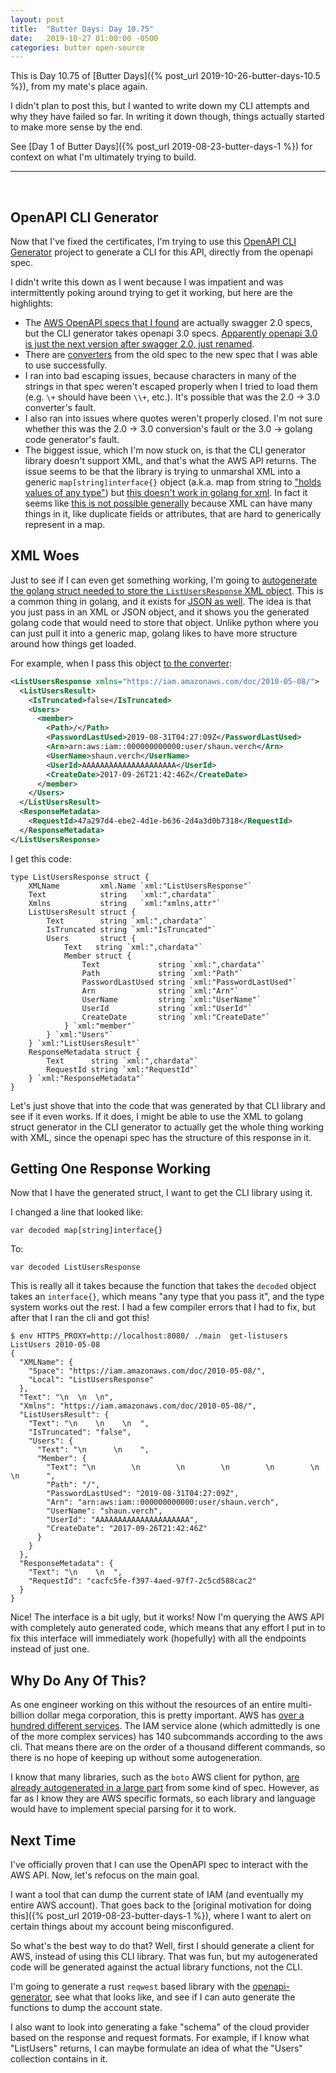 ```yaml
---
layout: post
title:  "Butter Days: Day 10.75"
date:   2019-10-27 01:00:00 -0500
categories: butter open-source
---
```

This is Day 10.75 of [Butter Days]({% post_url 2019-10-26-butter-days-10.5 %}),
from my mate's place again.

I didn't plan to post this, but I wanted to write down my CLI attempts and why
they have failed so far.  In writing it down though, things actually started to
make more sense by the end.

See [Day 1 of Butter Days]({% post_url 2019-08-23-butter-days-1 %}) for context
on what I'm ultimately trying to build.

<hr>
<br>

## OpenAPI CLI Generator

Now that I've fixed the certificates, I'm trying to use this [OpenAPI CLI
Generator](https://github.com/danielgtaylor/openapi-cli-generator) project to
generate a CLI for this API, directly from the openapi spec.

I didn't write this down as I went because I was impatient and was
intermittently poking around trying to get it working, but here are the
highlights:

- The [AWS OpenAPI specs that I
  found](https://github.com/APIs-guru/openapi-directory/blob/master/APIs/amazonaws.com/iam/2010-05-08/swagger.yaml)
  are actually swagger 2.0 specs, but the CLI generator takes openapi 3.0 specs.
  [Apparently openapi 3.0 is just the next version after swagger 2.0, just
  renamed](https://medium.com/@tgtshanika/open-api-3-0-vs-swagger-2-0-94a80f121022).
- There are [converters](https://mermade.org.uk/openapi-converter) from the old
  spec to the new spec that I was able to use successfully.
- I ran into bad escaping issues, because characters in many of the strings in
  that spec weren't escaped properly when I tried to load them (e.g.  `\+`
  should have been `\\+`, etc.).  It's possible that was the 2.0 -> 3.0
  converter's fault.
- I also ran into issues where quotes weren't properly closed.  I'm not sure
  whether this was the 2.0 -> 3.0 conversion's fault or the 3.0 -> golang code
  generator's fault.
- The biggest issue, which I'm now stuck on, is that the CLI generator library
  doesn't support XML, and that's what the AWS API returns.  The issue seems to
  be that the library is trying to unmarshal XML into a generic
  `map[string]interface{}` object (a.k.a. map from string to ["holds values of
  any type"](https://tour.golang.org/methods/14)) but [this doesn't work in
  golang for
  xml](https://stackoverflow.com/questions/33548734/ho-to-convert-an-xml-file-to-mapstringinterface-in-golang).
  In fact it seems like [this is not possible
  generally](https://groups.google.com/forum/#!topic/golang-nuts/zEmDOp_yFpU/discussion)
  because XML can have many things in it, like duplicate fields or attributes,
  that are hard to generically represent in a map.

## XML Woes

Just to see if I can even get something working, I'm going to [autogenerate the
golang struct needed to store the `ListUsersResponse` XML
object](https://www.onlinetool.io/xmltogo/).  This is a common thing in golang,
and it exists for [JSON as well](https://mholt.github.io/json-to-go/).  The idea
is that you just pass in an XML or JSON object, and it shows you the generated
golang code that would need to store that object.  Unlike python where you can
just pull it into a generic map, golang likes to have more structure around how
things get loaded.

For example, when I pass this object [to the
converter](https://www.onlinetool.io/xmltogo/):

```xml
<ListUsersResponse xmlns="https://iam.amazonaws.com/doc/2010-05-08/">
  <ListUsersResult>
    <IsTruncated>false</IsTruncated>
    <Users>
      <member>
        <Path>/</Path>
        <PasswordLastUsed>2019-08-31T04:27:09Z</PasswordLastUsed>
        <Arn>arn:aws:iam::000000000000:user/shaun.verch</Arn>
        <UserName>shaun.verch</UserName>
        <UserId>AAAAAAAAAAAAAAAAAAAAA</UserId>
        <CreateDate>2017-09-26T21:42:46Z</CreateDate>
      </member>
    </Users>
  </ListUsersResult>
  <ResponseMetadata>
    <RequestId>47a297d4-ebe2-4d1e-b636-2d4a3d0b7318</RequestId>
  </ResponseMetadata>
</ListUsersResponse>
```

I get this code:

```golang
type ListUsersResponse struct {
	XMLName         xml.Name `xml:"ListUsersResponse"`
	Text            string   `xml:",chardata"`
	Xmlns           string   `xml:"xmlns,attr"`
	ListUsersResult struct {
		Text        string `xml:",chardata"`
		IsTruncated string `xml:"IsTruncated"`
		Users       struct {
			Text   string `xml:",chardata"`
			Member struct {
				Text             string `xml:",chardata"`
				Path             string `xml:"Path"`
				PasswordLastUsed string `xml:"PasswordLastUsed"`
				Arn              string `xml:"Arn"`
				UserName         string `xml:"UserName"`
				UserId           string `xml:"UserId"`
				CreateDate       string `xml:"CreateDate"`
			} `xml:"member"`
		} `xml:"Users"`
	} `xml:"ListUsersResult"`
	ResponseMetadata struct {
		Text      string `xml:",chardata"`
		RequestId string `xml:"RequestId"`
	} `xml:"ResponseMetadata"`
}
```

Let's just shove that into the code that was generated by that CLI library and
see if it even works.  If it does, I might be able to use the XML to golang
struct generator in the CLI generator to actually get the whole thing working
with XML, since the openapi spec has the structure of this response in it.

## Getting One Response Working

Now that I have the generated struct, I want to get the CLI library using it.

I changed a line that looked like:

```golang
var decoded map[string]interface{}
```

To:

```golang
var decoded ListUsersResponse
```

This is really all it takes because the function that takes the `decoded` object
takes an `interface{}`, which means "any type that you pass it", and the type
system works out the rest.  I had a few compiler errors that I had to fix, but
after that I ran the cli and got this!

```
$ env HTTPS_PROXY=http://localhost:8080/ ./main  get-listusers ListUsers 2010-05-08
{
  "XMLName": {
    "Space": "https://iam.amazonaws.com/doc/2010-05-08/",
    "Local": "ListUsersResponse"
  },
  "Text": "\n  \n  \n",
  "Xmlns": "https://iam.amazonaws.com/doc/2010-05-08/",
  "ListUsersResult": {
    "Text": "\n    \n    \n  ",
    "IsTruncated": "false",
    "Users": {
      "Text": "\n      \n    ",
      "Member": {
        "Text": "\n        \n        \n        \n        \n        \n        \n      ",
        "Path": "/",
        "PasswordLastUsed": "2019-08-31T04:27:09Z",
        "Arn": "arn:aws:iam::000000000000:user/shaun.verch",
        "UserName": "shaun.verch",
        "UserId": "AAAAAAAAAAAAAAAAAAAAA",
        "CreateDate": "2017-09-26T21:42:46Z"
      }
    }
  },
  "ResponseMetadata": {
    "Text": "\n    \n  ",
    "RequestId": "cacfc5fe-f397-4aed-97f7-2c5cd588cac2"
  }
}
```

Nice!  The interface is a bit ugly, but it works!  Now I'm querying the AWS API
with completely auto generated code, which means that any effort I put in to fix
this interface will immediately work (hopefully) with all the endpoints instead
of just one.

## Why Do Any Of This?

As one engineer working on this without the resources of an entire multi-billion
dollar mega corporation, this is pretty important.  AWS has [over a hundred
different services](https://www.quora.com/How-many-AWS-services-are-there).  The
IAM service alone (which admittedly is one of the more complex services) has 140
subcommands according to the aws cli.  That means there are on the order of a
thousand different commands, so there is no hope of keeping up without some
autogeneration.

I know that many libraries, such as the `boto` AWS client for python, [are
already autogenerated in a large
part](https://github.com/boto/botocore/tree/develop/botocore/data) from some
kind of spec.  However, as far as I know they are AWS specific formats, so each
library and language would have to implement special parsing for it to work.

## Next Time

I've officially proven that I can use the OpenAPI spec to interact with the AWS
API.  Now, let's refocus on the main goal.

I want a tool that can dump the current state of IAM (and eventually my entire
AWS account).  That goes back to the [original motivation for doing this]({%
post_url 2019-08-23-butter-days-1 %}), where I want to alert on certain things
about my account being misconfigured.

So what's the best way to do that?  Well, first I should generate a client for
AWS, instead of using this CLI library.  That was fun, but my autogenerated code
will be generated against the actual library functions, not the CLI.

I'm going to generate a rust `reqwest` based library with the
[openapi-generator](https://github.com/OpenAPITools/openapi-generator), see what
that looks like, and see if I can auto generate the functions to dump the
account state.

I also want to look into generating a fake "schema" of the cloud provider based
on the response and request formats.  For example, if I know what "ListUsers"
returns, I can maybe formulate an idea of what the "Users" collection contains
in it.
